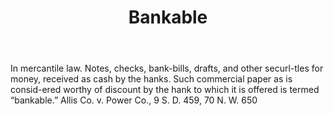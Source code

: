 ---
title: Bankable
letter: B
permalink: "/definitions/bld-bankable.html"
body: In mercantile law. Notes, checks, bank-bills, drafts, and other securl-tles
  for money, received as cash by the hanks. Such commercial paper as is consid-ered
  worthy of discount by the hank to which it is offered is termed “bankable.” Allis
  Co. v. Power Co., 9 S. D. 459, 70 N. W. 650
published_at: '2018-07-07'
source: Black's Law Dictionary 2nd Ed (1910)
layout: post
---